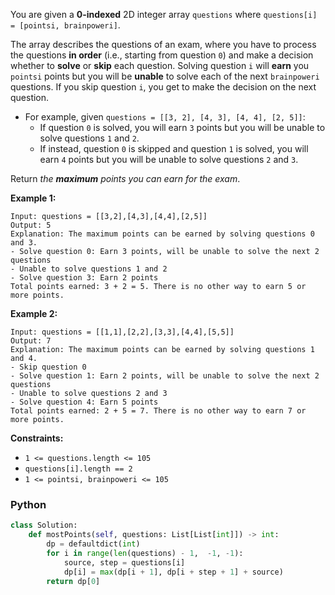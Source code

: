 You are given a  **0-indexed**  2D integer array  `questions`  where  `questions[i] = [pointsi, brainpoweri]`.

The array describes the questions of an exam, where you have to process the questions  **in order**  (i.e., starting from question  `0`) and make a decision whether to  **solve**  or  **skip**  each question. Solving question  `i`  will  **earn**  you  `pointsi`  points but you will be  **unable**  to solve each of the next  `brainpoweri`  questions. If you skip question  `i`, you get to make the decision on the next question.

-   For example, given  `questions = [[3, 2], [4, 3], [4, 4], [2, 5]]`:
    -   If question  `0`  is solved, you will earn  `3`  points but you will be unable to solve questions  `1`  and  `2`.
    -   If instead, question  `0`  is skipped and question  `1`  is solved, you will earn  `4`  points but you will be unable to solve questions  `2`  and  `3`.

Return  _the  **maximum**  points you can earn for the exam_.

**Example 1:**
```
Input: questions = [[3,2],[4,3],[4,4],[2,5]]
Output: 5
Explanation: The maximum points can be earned by solving questions 0 and 3.
- Solve question 0: Earn 3 points, will be unable to solve the next 2 questions
- Unable to solve questions 1 and 2
- Solve question 3: Earn 2 points
Total points earned: 3 + 2 = 5. There is no other way to earn 5 or more points.
```

**Example 2:**
```
Input: questions = [[1,1],[2,2],[3,3],[4,4],[5,5]]
Output: 7
Explanation: The maximum points can be earned by solving questions 1 and 4.
- Skip question 0
- Solve question 1: Earn 2 points, will be unable to solve the next 2 questions
- Unable to solve questions 2 and 3
- Solve question 4: Earn 5 points
Total points earned: 2 + 5 = 7. There is no other way to earn 7 or more points.
```

**Constraints:**

-   `1 <= questions.length <= 105`
-   `questions[i].length == 2`
-   `1 <= pointsi, brainpoweri <= 105`


### Python

```python
class Solution:
    def mostPoints(self, questions: List[List[int]]) -> int:
        dp = defaultdict(int)
        for i in range(len(questions) - 1,  -1, -1):
            source, step = questions[i]
            dp[i] = max(dp[i + 1], dp[i + step + 1] + source)
        return dp[0]
```